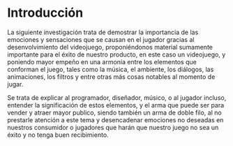 # Introducción

La siguiente investigación trata de demostrar la importancia de las emociones y sensaciones que se causan en el jugador gracias al desenvolvimiento del videojuego, proponiéndonos material sumamente importante para el éxito de nuestro producto, en este caso un videojuego, y poniendo mayor empeño en una armonía entre los elementos que conforman el juego, tales como la música, el ambiente, los diálogos, las animaciones, los filtros y entre otras más cosas notables al momento de jugar.



Se trata de explicar al programador, diseñador, músico, o al jugador incluso, entender la significación de estos elementos, y el arma que puede ser para vender y atraer mayor publico, siendo también un arma de doble filo, al no prestarle atención a este tema y desencadenar emociones no deseadas en nuestros consumidor o jugadores que harán que nuestro juego no sea un éxito y no tenga buen recibimiento.


